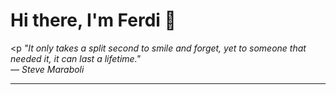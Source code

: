<h1>Hi there, I'm Ferdi 👋</h1>

<p<em>
  "It only takes a split second to smile and forget, yet to someone that needed it, it can last a lifetime."
  <br>— Steve Maraboli
</em></p>

---
